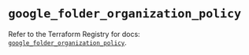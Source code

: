 # `google_folder_organization_policy`

Refer to the Terraform Registry for docs: [`google_folder_organization_policy`](https://registry.terraform.io/providers/hashicorp/google/6.48.0/docs/resources/folder_organization_policy).
